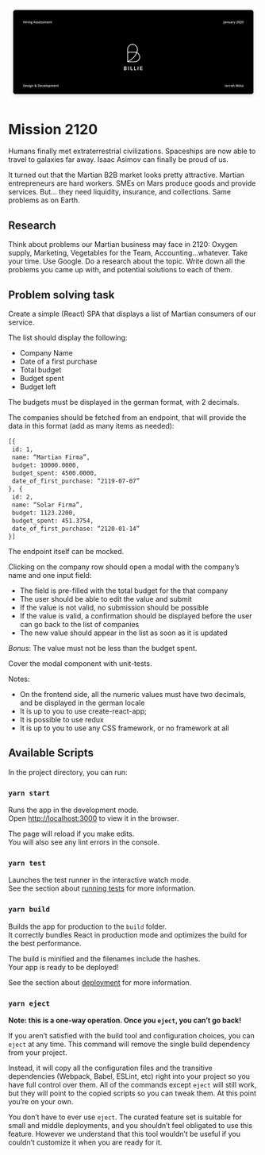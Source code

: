 ![Project Cover](public/img/project-cover.png)

# Mission 2120

Humans finally met extraterrestrial civilizations. Spaceships are now able to travel to galaxies far away. Isaac Asimov can finally be proud of us.

It turned out that the Martian B2B market looks pretty attractive. Martian entrepreneurs are hard workers. SMEs on Mars produce goods and provide services. But… they need liquidity, insurance, and collections. Same problems as on Earth.

## Research

Think about problems our Martian business may face in 2120: Oxygen supply, Marketing,
Vegetables for the Team, Accounting...whatever.
Take your time. Use Google. Do a research about the topic. Write down all the problems you
came up with, and potential solutions to each of them.

## Problem solving task

Create a simple (React) SPA that displays a list of Martian consumers of our service.

The list should display the following:

- Company Name
- Date of a first purchase
- Total budget
- Budget spent
- Budget left

The budgets must be displayed in the german format, with 2 decimals.

The companies should be fetched from an endpoint, that will provide the data in this format (add as many items as needed):

```
[{
 id: 1,
 name: “Martian Firma”,
 budget: 10000.0000,
 budget_spent: 4500.0000,
 date_of_first_purchase: “2119-07-07”
}, {
 id: 2,
 name: “Solar Firma”,
 budget: 1123.2200,
 budget_spent: 451.3754,
 date_of_first_purchase: “2120-01-14”
}]
```

The endpoint itself can be mocked.

Clicking on the company row should open a modal with the company’s name and one input field:

- The field is pre-filled with the total budget for the that company
- The user should be able to edit the value and submit
- If the value is not valid, no submission should be possible
- If the value is valid, a confirmation should be displayed before the user can go back to the list of companies
- The new value should appear in the list as soon as it is updated

_Bonus_: The value must not be less than the budget spent.

Cover the modal component with unit-tests.

Notes:

- On the frontend side, all the numeric values must have two decimals, and be displayed in the german locale
- It is up to you to use create-react-app;
- It is possible to use redux
- It is up to you to use any CSS framework, or no framework at all

## Available Scripts

In the project directory, you can run:

### `yarn start`

Runs the app in the development mode.<br />
Open [http://localhost:3000](http://localhost:3000) to view it in the browser.

The page will reload if you make edits.<br />
You will also see any lint errors in the console.

### `yarn test`

Launches the test runner in the interactive watch mode.<br />
See the section about [running tests](https://facebook.github.io/create-react-app/docs/running-tests) for more information.

### `yarn build`

Builds the app for production to the `build` folder.<br />
It correctly bundles React in production mode and optimizes the build for the best performance.

The build is minified and the filenames include the hashes.<br />
Your app is ready to be deployed!

See the section about [deployment](https://facebook.github.io/create-react-app/docs/deployment) for more information.

### `yarn eject`

**Note: this is a one-way operation. Once you `eject`, you can’t go back!**

If you aren’t satisfied with the build tool and configuration choices, you can `eject` at any time. This command will remove the single build dependency from your project.

Instead, it will copy all the configuration files and the transitive dependencies (Webpack, Babel, ESLint, etc) right into your project so you have full control over them. All of the commands except `eject` will still work, but they will point to the copied scripts so you can tweak them. At this point you’re on your own.

You don’t have to ever use `eject`. The curated feature set is suitable for small and middle deployments, and you shouldn’t feel obligated to use this feature. However we understand that this tool wouldn’t be useful if you couldn’t customize it when you are ready for it.
